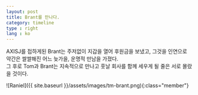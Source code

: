 ```yaml
---
layout: post
title: Brant를 만나다.
category: timeline
type : right
lang : ko
---
```



AXISJ를 접하게된 Brant는 주저없이 지갑을 열어 후원금을 보냈고, 그것을 인연으로 약간은 쌀쌀해진 어느 늦가을, 운명적 만남을 가졌다.   
그 후로 Tom과 Brant는 지속적으로 만나고 훗날 회사를 함께 세우게 될 줄은 서로 몰랐을 것이다.

![Raniel]({{ site.baseurl }}/assets/images/tm-brant.png){:class="member"}